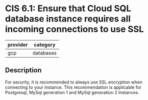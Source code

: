 # CIS 6.1: Ensure that Cloud SQL database instance requires all incoming connections to use SSL

provider | category
--- | ---
gcp | databases

## Description
For security, it is recommended to always use SSL encryption when connecting to your instance. This recommendation is applicable for Postgresql, MySql generation 1 and MySql generation 2 Instances.
